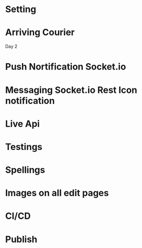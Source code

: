 # Setting

# Arriving Courier

Day 2

# Push Nortification Socket.io

# Messaging Socket.io Rest Icon notification

# Live Api

# Testings

# Spellings

# Images on all edit pages

# CI/CD

# Publish
